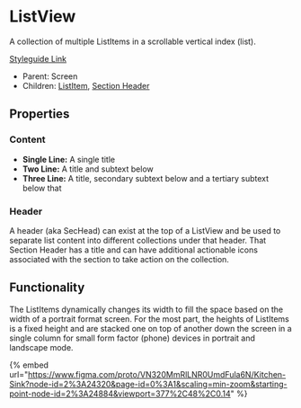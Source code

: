 # ListView

A collection of multiple ListItems in a scrollable vertical index (list).

[Styleguide Link](https://zpl.io/adKWyRp)

* Parent: Screen
* Children: [ListItem](../components/list-item/), [Section Header](../components/sec-head.md)

## Properties

### Content

* **Single Line:** A single title
* **Two Line:** A title and subtext below
* **Three Line:** A title, secondary subtext below and a tertiary subtext below that

### Header

A header (aka SecHead) can exist at the top of a ListView and be used to separate list content into different collections under that header. That Section Header has a title and can have additional actionable icons associated with the section to take action on the collection.

## Functionality

The ListItems dynamically changes its width to fill the space based on the width of a portrait format screen. For the most part, the heights of ListItems is a fixed height and are stacked one on top of another down the screen in a single column for small form factor (phone) devices in portrait and landscape mode.



{% embed url="https://www.figma.com/proto/VN320MmRlLNR0UmdFula6N/Kitchen-Sink?node-id=2%3A24320&page-id=0%3A1&scaling=min-zoom&starting-point-node-id=2%3A24884&viewport=377%2C48%2C0.14" %}

